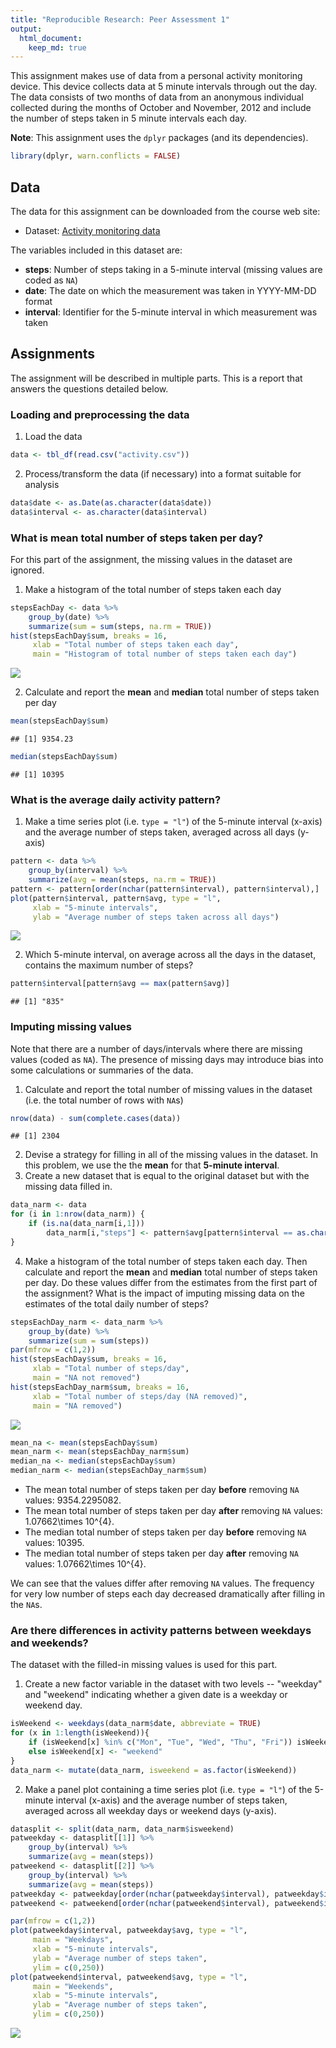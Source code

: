 ```yaml
---
title: "Reproducible Research: Peer Assessment 1"
output: 
  html_document:
    keep_md: true
---
```




This assignment makes use of data from a personal activity monitoring device. This device collects data at 5 minute intervals through out the day. The data consists of two months of data from an anonymous individual collected during the months of October and November, 2012 and include the number of steps taken in 5 minute intervals each day.

**Note**: This assignment uses the `dplyr` packages (and its dependencies).

```r
library(dplyr, warn.conflicts = FALSE)
```

## Data

The data for this assignment can be downloaded from the course web site:  

+ Dataset: [Activity monitoring data](https://d396qusza40orc.cloudfront.net/repdata%2Fdata%2Factivity.zip)  

The variables included in this dataset are:  

- **steps**: Number of steps taking in a 5-minute interval (missing values are coded as `NA`)
- **date**: The date on which the measurement was taken in YYYY-MM-DD format
- **interval**: Identifier for the 5-minute interval in which measurement was taken

## Assignments

The assignment will be described in multiple parts. This is a report that answers the questions detailed below.

### Loading and preprocessing the data

1. Load the data

```r
data <- tbl_df(read.csv("activity.csv"))
```

2. Process/transform the data (if necessary) into a format suitable for analysis

```r
data$date <- as.Date(as.character(data$date))
data$interval <- as.character(data$interval)
```

### What is mean total number of steps taken per day?
For this part of the assignment, the missing values in the dataset are ignored.

1. Make a histogram of the total number of steps taken each day


```r
stepsEachDay <- data %>%
    group_by(date) %>%
    summarize(sum = sum(steps, na.rm = TRUE))
hist(stepsEachDay$sum, breaks = 16,
     xlab = "Total number of steps taken each day",
     main = "Histogram of total number of steps taken each day")
```

![](PA1_template_files/figure-html/histtotal-1.png)<!-- -->

2. Calculate and report the **mean** and **median** total number of steps taken per day


```r
mean(stepsEachDay$sum)
```

```
## [1] 9354.23
```

```r
median(stepsEachDay$sum)
```

```
## [1] 10395
```

### What is the average daily activity pattern?

1. Make a time series plot (i.e. `type = "l"`) of the 5-minute interval (x-axis) and the average number of steps taken, averaged across all days (y-axis)


```r
pattern <- data %>%
    group_by(interval) %>%
    summarize(avg = mean(steps, na.rm = TRUE))
pattern <- pattern[order(nchar(pattern$interval), pattern$interval),]
plot(pattern$interval, pattern$avg, type = "l",
     xlab = "5-minute intervals",
     ylab = "Average number of steps taken across all days")
```

![](PA1_template_files/figure-html/patternplot-1.png)<!-- -->

2. Which 5-minute interval, on average across all the days in the dataset, contains the maximum number of steps?


```r
pattern$interval[pattern$avg == max(pattern$avg)]
```

```
## [1] "835"
```

### Imputing missing values

Note that there are a number of days/intervals where there are missing values (coded as `NA`). The presence of missing days may introduce bias into some calculations or summaries of the data.

1. Calculate and report the total number of missing values in the dataset (i.e. the total number of rows with `NA`s)


```r
nrow(data) - sum(complete.cases(data))
```

```
## [1] 2304
```

2. Devise a strategy for filling in all of the missing values in the dataset. In this problem, we use the the **mean** for that **5-minute interval**.
3. Create a new dataset that is equal to the original dataset but with the missing data filled in.


```r
data_narm <- data
for (i in 1:nrow(data_narm)) {
    if (is.na(data_narm[i,1]))
        data_narm[i,"steps"] <- pattern$avg[pattern$interval == as.character(data_narm[i,"interval"])]
}
```

4. Make a histogram of the total number of steps taken each day. Then calculate and report the **mean** and **median** total number of steps taken per day. Do these values differ from the estimates from the first part of the assignment? What is the impact of imputing missing data on the estimates of the total daily number of steps?


```r
stepsEachDay_narm <- data_narm %>%
    group_by(date) %>%
    summarize(sum = sum(steps))
par(mfrow = c(1,2))
hist(stepsEachDay$sum, breaks = 16,
     xlab = "Total number of steps/day",
     main = "NA not removed")
hist(stepsEachDay_narm$sum, breaks = 16,
     xlab = "Total number of steps/day (NA removed)",
     main = "NA removed")
```

![](PA1_template_files/figure-html/meanmedian2-1.png)<!-- -->

```r
mean_na <- mean(stepsEachDay$sum)
mean_narm <- mean(stepsEachDay_narm$sum)
median_na <- median(stepsEachDay$sum)
median_narm <- median(stepsEachDay_narm$sum)
```



+ The mean total number of steps taken per day **before** removing `NA` values: 9354.2295082.  
+ The mean total number of steps taken per day **after** removing `NA` values: 1.07662\times 10^{4}.  
+ The median total number of steps taken per day **before** removing `NA` values: 10395.  
+ The median total number of steps taken per day **after** removing `NA` values: 1.07662\times 10^{4}.  

We can see that the values differ after removing `NA` values. The frequency for very low number of steps each day decreased dramatically after filling in the `NA`s.

### Are there differences in activity patterns between weekdays and weekends?

The dataset with the filled-in missing values is used for this part.

1. Create a new factor variable in the dataset with two levels -- "weekday" and "weekend" indicating whether a given date is a weekday or weekend day.


```r
isWeekend <- weekdays(data_narm$date, abbreviate = TRUE)
for (x in 1:length(isWeekend)){
    if (isWeekend[x] %in% c("Mon", "Tue", "Wed", "Thu", "Fri")) isWeekend[x] <- "weekday"
    else isWeekend[x] <- "weekend"
}
data_narm <- mutate(data_narm, isweekend = as.factor(isWeekend))
```

2. Make a panel plot containing a time series plot (i.e. `type = "l"`) of the 5-minute interval (x-axis) and the average number of steps taken, averaged across all weekday days or weekend days (y-axis).


```r
datasplit <- split(data_narm, data_narm$isweekend)
patweekday <- datasplit[[1]] %>%
    group_by(interval) %>%
    summarize(avg = mean(steps))
patweekend <- datasplit[[2]] %>%
    group_by(interval) %>%
    summarize(avg = mean(steps))
patweekday <- patweekday[order(nchar(patweekday$interval), patweekday$interval),]
patweekend <- patweekend[order(nchar(patweekend$interval), patweekend$interval),]

par(mfrow = c(1,2))
plot(patweekday$interval, patweekday$avg, type = "l",
     main = "Weekdays",
     xlab = "5-minute intervals",
     ylab = "Average number of steps taken",
     ylim = c(0,250))
plot(patweekend$interval, patweekend$avg, type = "l",
     main = "Weekends",
     xlab = "5-minute intervals",
     ylab = "Average number of steps taken",
     ylim = c(0,250))
```

![](PA1_template_files/figure-html/weekendplot-1.png)<!-- -->

